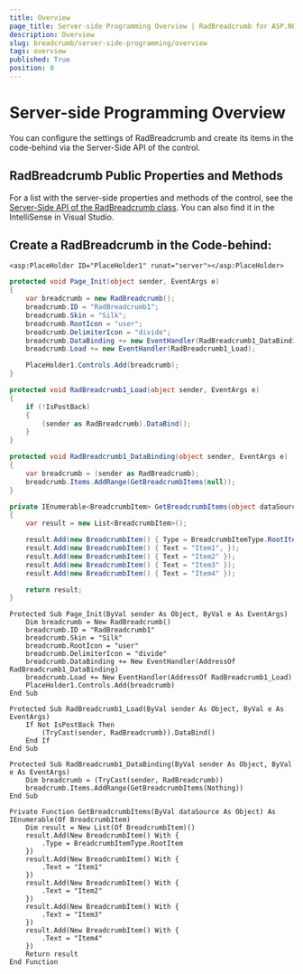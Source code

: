 ```yaml
---
title: Overview
page_title: Server-side Programming Overview | RadBreadcrumb for ASP.NET AJAX Documentation
description: Overview
slug: breadcrumb/server-side-programming/overview
tags: overview
published: True
position: 0
---
```


# Server-side Programming Overview

You can configure the settings of RadBreadcrumb and create its items in the code-behind via the Server-Side API of the control.

## RadBreadcrumb Public Properties and Methods

For a list with the server-side properties and methods of the control, see the [Server-Side API of the RadBreadcrumb class](https://docs.telerik.com/devtools/aspnet-ajax/api/server/Telerik.Web.UI/RadBreadcrumb). You can also find it in the IntelliSense in Visual Studio.

## Create a RadBreadcrumb in the Code-behind:

````ASPX
<asp:PlaceHolder ID="PlaceHolder1" runat="server"></asp:PlaceHolder>
````

````C#
protected void Page_Init(object sender, EventArgs e)
{
    var breadcrumb = new RadBreadcrumb();
    breadcrumb.ID = "RadBreadcrumb1";
    breadcrumb.Skin = "Silk";
    breadcrumb.RootIcon = "user";
    breadcrumb.DelimiterIcon = "divide";
    breadcrumb.DataBinding += new EventHandler(RadBreadcrumb1_DataBinding);
    breadcrumb.Load += new EventHandler(RadBreadcrumb1_Load);

    PlaceHolder1.Controls.Add(breadcrumb);
}

protected void RadBreadcrumb1_Load(object sender, EventArgs e)
{
    if (!IsPostBack)
    {
        (sender as RadBreadcrumb).DataBind();
    }
}

protected void RadBreadcrumb1_DataBinding(object sender, EventArgs e)
{
    var breadcrumb = (sender as RadBreadcrumb);
    breadcrumb.Items.AddRange(GetBreadcrumbItems(null));
}

private IEnumerable<BreadcrumbItem> GetBreadcrumbItems(object dataSource)
{
    var result = new List<BreadcrumbItem>();

    result.Add(new BreadcrumbItem() { Type = BreadcrumbItemType.RootItem });
    result.Add(new BreadcrumbItem() { Text = "Item1", });
    result.Add(new BreadcrumbItem() { Text = "Item2" });
    result.Add(new BreadcrumbItem() { Text = "Item3" });
    result.Add(new BreadcrumbItem() { Text = "Item4" });

    return result;
}
````
````VB
Protected Sub Page_Init(ByVal sender As Object, ByVal e As EventArgs)
    Dim breadcrumb = New RadBreadcrumb()
    breadcrumb.ID = "RadBreadcrumb1"
    breadcrumb.Skin = "Silk"
    breadcrumb.RootIcon = "user"
    breadcrumb.DelimiterIcon = "divide"
    breadcrumb.DataBinding += New EventHandler(AddressOf RadBreadcrumb1_DataBinding)
    breadcrumb.Load += New EventHandler(AddressOf RadBreadcrumb1_Load)
    PlaceHolder1.Controls.Add(breadcrumb)
End Sub

Protected Sub RadBreadcrumb1_Load(ByVal sender As Object, ByVal e As EventArgs)
    If Not IsPostBack Then
        (TryCast(sender, RadBreadcrumb)).DataBind()
    End If
End Sub

Protected Sub RadBreadcrumb1_DataBinding(ByVal sender As Object, ByVal e As EventArgs)
    Dim breadcrumb = (TryCast(sender, RadBreadcrumb))
    breadcrumb.Items.AddRange(GetBreadcrumbItems(Nothing))
End Sub

Private Function GetBreadcrumbItems(ByVal dataSource As Object) As IEnumerable(Of BreadcrumbItem)
    Dim result = New List(Of BreadcrumbItem)()
    result.Add(New BreadcrumbItem() With {
        .Type = BreadcrumbItemType.RootItem
    })
    result.Add(New BreadcrumbItem() With {
        .Text = "Item1"
    })
    result.Add(New BreadcrumbItem() With {
        .Text = "Item2"
    })
    result.Add(New BreadcrumbItem() With {
        .Text = "Item3"
    })
    result.Add(New BreadcrumbItem() With {
        .Text = "Item4"
    })
    Return result
End Function
````

 